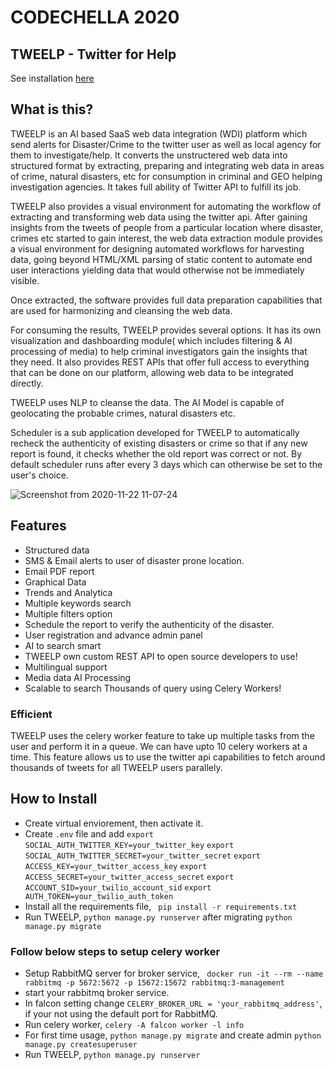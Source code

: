# CODECHELLA 2020

## TWEELP - Twitter for Help



See installation [here](#how-to-install)

## What is this?
TWEELP is an AI based SaaS web data integration (WDI) platform which send alerts for Disaster/Crime to the twitter user as well as local agency for them to investigate/help. It converts the unstructered web data into structured format by extracting, preparing and integrating web data in areas of crime, natural disasters, etc for consumption in criminal and GEO helping investigation agencies. It takes full ability of Twitter API to fulfill its job.

TWEELP also provides a visual environment for automating the workflow of extracting and transforming web data using the twitter api. After gaining insights from  the tweets of people from a particular location where disaster, crimes etc started to gain interest, the web data extraction module provides a visual environment for designing automated workflows for harvesting data, going beyond HTML/XML parsing of static content to automate end user interactions yielding data that would otherwise not be immediately visible.

Once extracted, the software provides full data preparation capabilities that are used for harmonizing and cleansing the web data. 

For consuming the results, TWEELP provides several options. It has its own visualization and dashboarding module( which includes filtering & AI processing of media) to help criminal investigators gain the insights that they need. It also provides REST APIs that offer full access to everything that can be done on our platform, allowing web data to be integrated directly. 

TWEELP uses NLP to cleanse the data. The AI Model is capable of geolocating the probable crimes, natural disasters etc.

Scheduler is a sub application developed for TWEELP  to automatically recheck  the authenticity of existing disasters or crime so that if any new report is found, it checks whether the old report was correct or not. By default scheduler runs after every 3 days which can otherwise be set to the user's choice.


![Screenshot from 2020-11-22 11-07-24](https://user-images.githubusercontent.com/28597524/99896047-f1f38000-2cb2-11eb-8d49-5ac5843e25c4.png "TWEELP")


## Features
- Structured data
- SMS & Email alerts to user of disaster prone location. 
- Email PDF report
- Graphical Data
- Trends and Analytica
- Multiple keywords search
- Multiple filters option
- Schedule the report to verify the authenticity of the disaster.
- User registration and advance admin panel
- AI to search smart
- TWEELP own custom REST API to open source developers to use!
- Multilingual support
- Media data AI Processing
- Scalable to search Thousands of query using Celery Workers!



### Efficient
TWEELP uses the celery worker feature to take up multiple tasks from the user and perform it in a queue.
We can have upto 10 celery workers at a time. This feature allows us to use the twitter api capabilities to fetch around thousands of tweets for all TWEELP users parallely.


## How to Install
- Create virtual enviorement, then activate it.
- Create ```.env``` file and add ```export SOCIAL_AUTH_TWITTER_KEY=your_twitter_key```
```export SOCIAL_AUTH_TWITTER_SECRET=your_twitter_secret```
```export ACCESS_KEY=your_twitter_access_key```
```export ACCESS_SECRET=your_twitter_access_secret```
```export ACCOUNT_SID=your_twilio_account_sid```
```export AUTH_TOKEN=your_twilio_auth_token```
- Install all the requirements file, ``` pip install -r requirements.txt```
- Run TWEELP, ```python manage.py runserver``` after migrating ```python manage.py migrate```

### Follow below steps to setup celery worker
- Setup RabbitMQ server for broker service, ``` docker run -it --rm --name rabbitmq -p 5672:5672 -p 15672:15672 rabbitmq:3-management```
- start your rabbitmq broker service.
- In falcon setting change ```CELERY_BROKER_URL = 'your_rabbitmq_address'```, if your not using the default port for RabbitMQ.
- Run celery worker, ```celery -A falcon worker -l info```
- For first time usage, ```python manage.py migrate``` and create admin ```python manage.py createsuperuser```
- Run TWEELP, ```python manage.py runserver```





